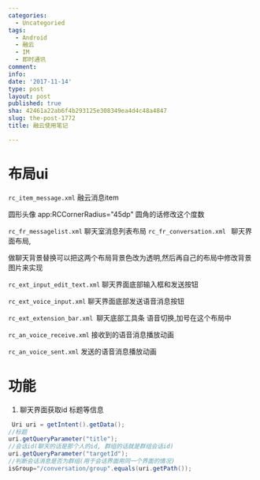 ```yaml
---
categories:
  - Uncategoried
tags:
  - Android
  - 融云
  - IM
  - 即时通讯
comment: 
info: 
date: '2017-11-14'
type: post
layout: post
published: true
sha: 42461a22ab6f4b293125e308349ea4d4c48a4847
slug: the-post-1772
title: 融云使用笔记

---
```

# 布局ui

`rc_item_message.xml`  融云消息item

圆形头像 app:RCCornerRadius="45dp" 圆角的话修改这个度数

`rc_fr_messagelist.xml`  聊天室消息列表布局
`rc_fr_conversation.xml ` 聊天界面布局, 

做聊天背景替换可以把这两个布局背景色改为透明,然后再自己的布局中修改背景图片来实现

`rc_ext_input_edit_text.xml` 聊天界面底部输入框和发送按钮

`rc_ext_voice_input.xml` 聊天界面底部发送语音消息按钮

`rc_ext_extension_bar.xml `聊天底部工具条 语音切换,加号在这个布局中

`rc_an_voice_receive.xml` 接收到的语音消息播放动画

`rc_an_voice_sent.xml` 发送的语音消息播放动画


# 功能

1. 聊天界面获取id 标题等信息

```java
 Uri uri = getIntent().getData();
//标题
uri.getQueryParameter("title"); 
//会话id(聊天的话是那个人的id, 群组的话就是群组会话id)
uri.getQueryParameter("targetId");
//判断会话消息是否为群组(用于会话界面用同一个界面的情况)
isGroup="/conversation/group".equals(uri.getPath());
```



